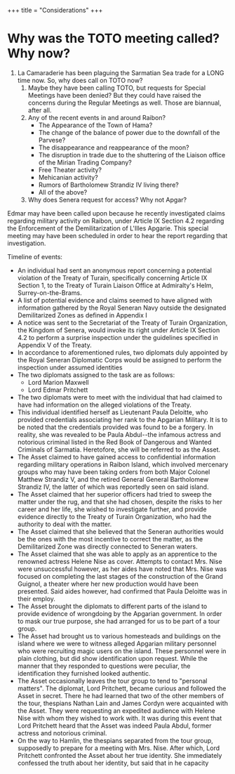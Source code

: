 +++
title = "Considerations"
+++

# Why was the TOTO meeting called? Why now?

1. La Camaraderie has been plaguing the Sarmatian Sea trade for a LONG time now.
   So, why does call on TOTO now?
   1. Maybe they have been calling TOTO, but requests for Special Meetings have
      been denied? But they could have raised the concerns during the Regular
      Meetings as well. Those are biannual, after all.
   2. Any of the recent events in and around Raibon?
      - The Appearance of the Town of Hama?
      - The change of the balance of power due to the downfall of the Parvese?
      - The disappearance and reappearance of the moon?
      - The disruption in trade due to the shuttering of the Liaison office of
        the Mirian Trading Company?
      - Free Theater activity?
      - Mehicanian activity?
      - Rumors of Bartholomew Strandiz IV living there?
      - All of the above?
   3. Why does Senera request for access? Why not Apgar?

Edmar may have been called upon because he recently investigated claims
regarding military activity on Raibon, under Article IX Section 4.2 regarding
the Enforcement of the Demilitarization of L'Illes Apgarie. This special meeting
may have been scheduled in order to hear the report regarding that
investigation.

Timeline of events:

- An individual had sent an anonymous report concerning a potential violation of
  the Treaty of Turain, specifically concerning Article IX Section 1, to the
  Treaty of Turain Liaison Office at Admiralty's Helm, Surrey-on-the-Brams.
- A list of potential evidence and claims seemed to have aligned with
  information gathered by the Royal Seneran Navy outside the designated
  Demilitarized Zones as defined in Appendix I
- A notice was sent to the Secretariat of the Treaty of Turain Organization, the
  Kingdom of Senera, would invoke its right under Article IX Section 4.2 to
  perform a surprise inspection under the guidelines specified in Appendix V of
  the Treaty.
- In accordance to aforementioned rules, two diplomats duly appointed by the
  Royal Seneran Diplomatic Corps would be assigned to perform the inspection
  under assumed identities
- The two diplomats assigned to the task are as follows:
  - Lord Marion Maxwell
  - Lord Edmar Pritchett
- The two diplomats were to meet with the individual that had claimed to have
  had information on the alleged violations of the Treaty.
- This individual identified herself as Lieutenant Paula Deloitte, who provided
  credentials associating her rank to the Apgarian Military. It is to be noted
  that the credentials provided was found to be a forgery. In reality, she was
  revealed to be Paula Abdul--the infamous actress and notorious criminal listed
  in the Red Book of Dangerous and Wanted Criminals of Sarmatia. Heretofore, she
  will be referred to as the Asset.
- The Asset claimed to have gained access to confidential information regarding
  military operations in Raibon Island, which involved mercenary groups who may
  have been taking orders from both Major Colonel Matthew Strandiz V, and the
  retired General General Bartholomew Strandiz IV, the latter of which was
  reportedly seen on said island.
- The Asset claimed that her superior officers had tried to sweep the matter
  under the rug, and that she had chosen, despite the risks to her career and
  her life, she wished to investigate further, and provide evidence directly to
  the Treaty of Turain Organization, who had the authority to deal with the
  matter.
- The Asset claimed that she believed that the Seneran authorities would be the
  ones with the most incentive to correct the matter, as the Demilitarized Zone
  was directly connected to Seneran waters.
- The Asset claimed that she was able to apply as an apprentice to the renowned
  actress Helene Nise as cover. Attempts to contact Mrs. Nise were unsuccessful
  however, as her aides have noted that Mrs. Nise was focused on completing the
  last stages of the construction of the Grand Guignol, a theater where her new
  production would have been presented. Said aides however, had confirmed that
  Paula Deloitte was in their employ.
- The Asset brought the diplomats to different parts of the island to provide
  evidence of wrongdoing by the Apgarian government. In order to mask our true
  purpose, she had arranged for us to be part of a tour group.
- The Asset had brought us to various homesteads and buildings on the island
  where we were to witness alleged Apgarian military personnel who were
  recruiting magic users on the island. These personnel were in plain clothing,
  but did show identification upon request. While the manner that they responded
  to questions were peculiar, the identification they furnished looked
  authentic.
- The Asset occasionally leaves the tour group to tend to "personal matters".
  The diplomat, Lord Pritchett, became curious and followed the Asset in secret.
  There he had learned that two of the other members of the tour, thespians
  Nathan Lain and James Cordyn were acquainted with the Asset. They were
  requesting an expedited audience with Helene Nise with whom they wished to
  work with. It was during this event that Lord Pritchett heard that the Asset
  was indeed Paula Abdul, former actress and notorious criminal.
- On the way to Hamlin, the thespians separated from the tour group, supposedly
  to prepare for a meeting with Mrs. Nise. After which, Lord Pritchett
  confronted the Asset about her true identity. She immediately confessed the
  truth about her identity, but said that in he capacity 